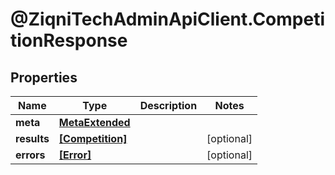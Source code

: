# @ZiqniTechAdminApiClient.CompetitionResponse

## Properties

Name | Type | Description | Notes
------------ | ------------- | ------------- | -------------
**meta** | [**MetaExtended**](MetaExtended.md) |  | 
**results** | [**[Competition]**](Competition.md) |  | [optional] 
**errors** | [**[Error]**](Error.md) |  | [optional] 


